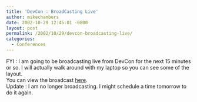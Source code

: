 ```yaml
---
title: 'DevCon : BroadCasting Live'
author: mikechambers
date: 2002-10-29 12:45:01 -0800
layout: post
permalink: /2002/10/29/devcon-broadcasting-live/
categories:
  - Conferences
---
```



FYI : I am going to be broadcasting live from DevCon for the next 15 minutes or so. I will actually walk around with my laptop so you can see some of the layout.  
You can view the broadcast [here][1].  
Update : I am no longer broadcasting. I might schedule a time tomorrow to do it again.

 [1]: http://www.mesh.mediatemple.net/fc/broadcast/